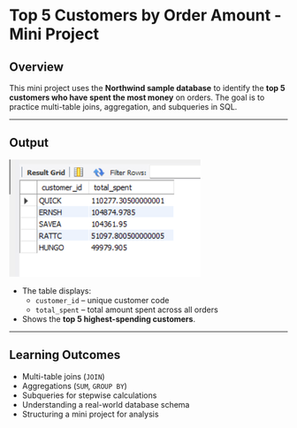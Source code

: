 # Top 5 Customers by Order Amount - Mini Project

## Overview
This mini project uses the **Northwind sample database** to identify the **top 5 customers who have spent the most money** on orders. The goal is to practice multi-table joins, aggregation, and subqueries in SQL.

---

## Output
![Sample Output](sample_output.png)

- The table displays:
  - `customer_id` – unique customer code
  - `total_spent` – total amount spent across all orders
- Shows the **top 5 highest-spending customers**.

---

## Learning Outcomes
- Multi-table joins (`JOIN`)
- Aggregations (`SUM`, `GROUP BY`)
- Subqueries for stepwise calculations
- Understanding a real-world database schema
- Structuring a mini project for analysis

